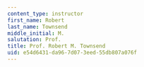 ```yaml
---
content_type: instructor
first_name: Robert
last_name: Townsend
middle_initial: M.
salutation: Prof.
title: Prof. Robert M. Townsend
uid: e54d6431-da96-7d07-3eed-55db807a076f
---
```

